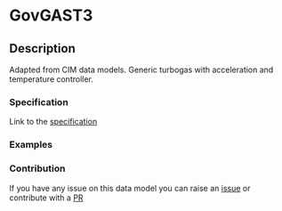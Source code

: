 # GovGAST3

## Description 

Adapted from CIM data models. Generic turbogas with acceleration and temperature controller.
### Specification

Link to the [specification](https://smart-data-models.github.io/dataModel.EnergyCIM/GovGAST3/doc/spec.md)
### Examples
### Contribution

 If you have any issue on this data model you can raise an [issue](https://github.com/smart-data-models/dataModel.EnergyCIM/issues)  or contribute with a [PR](https://github.com/smart-data-models/dataModel.EnergyCIM/pulls)